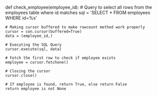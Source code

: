 def check_employee(employee_id):
    # Query to select all rows from the employees table where id matches
    sql = 'SELECT * FROM employees WHERE id=%s'

    # Making cursor buffered to make rowcount method work properly
    cursor = con.cursor(buffered=True)
    data = (employee_id,)

    # Executing the SQL Query
    cursor.execute(sql, data)

    # Fetch the first row to check if employee exists
    employee = cursor.fetchone()

    # Closing the cursor
    cursor.close()

    # If employee is found, return True, else return False
    return employee is not None

